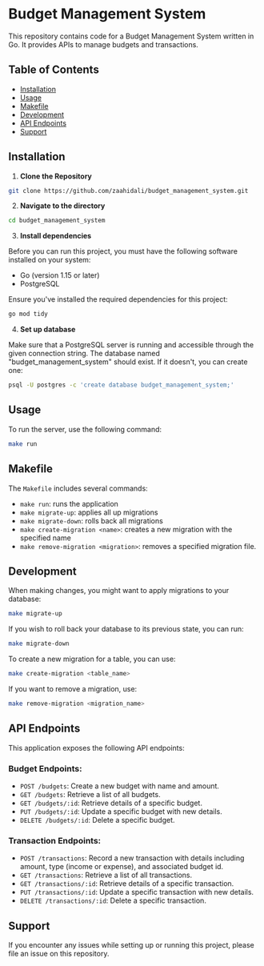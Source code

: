 # Budget Management System

This repository contains code for a Budget Management System written in Go. It provides APIs to manage budgets and transactions.

## Table of Contents

- [Installation](#installation)
- [Usage](#usage)
- [Makefile](#makefile)
- [Development](#development)
- [API Endpoints](#api-endpoints)
- [Support](#support)

## Installation

1. **Clone the Repository**

```bash
git clone https://github.com/zaahidali/budget_management_system.git
```

2. **Navigate to the directory**

```bash
cd budget_management_system
```

3. **Install dependencies**

Before you can run this project, you must have the following software installed on your system:

- Go (version 1.15 or later)
- PostgreSQL

Ensure you've installed the required dependencies for this project:

```bash
go mod tidy
```

4. **Set up database**

Make sure that a PostgreSQL server is running and accessible through the given connection string. The database named "budget_management_system" should exist. If it doesn't, you can create one:

```bash
psql -U postgres -c 'create database budget_management_system;'
```

## Usage

To run the server, use the following command:

```bash
make run
```

## Makefile

The `Makefile` includes several commands:

- `make run`: runs the application
- `make migrate-up`: applies all up migrations
- `make migrate-down`: rolls back all migrations
- `make create-migration <name>`: creates a new migration with the specified name
- `make remove-migration <migration>`: removes a specified migration file.

## Development

When making changes, you might want to apply migrations to your database:

```bash
make migrate-up
```

If you wish to roll back your database to its previous state, you can run:

```bash
make migrate-down
```

To create a new migration for a table, you can use:

```bash
make create-migration <table_name>
```

If you want to remove a migration, use:

```bash
make remove-migration <migration_name>
```

## API Endpoints

This application exposes the following API endpoints:

### Budget Endpoints:

- `POST /budgets`: Create a new budget with name and amount.
- `GET /budgets`: Retrieve a list of all budgets.
- `GET /budgets/:id`: Retrieve details of a specific budget.
- `PUT /budgets/:id`: Update a specific budget with new details.
- `DELETE /budgets/:id`: Delete a specific budget.

### Transaction Endpoints:

- `POST /transactions`: Record a new transaction with details including amount, type (income or expense), and associated budget id.
- `GET /transactions`: Retrieve a list of all transactions.
- `GET /transactions/:id`: Retrieve details of a specific transaction.
- `PUT /transactions/:id`: Update a specific transaction with new details.
- `DELETE /transactions/:id`: Delete a specific transaction.


## Support

If you encounter any issues while setting up or running this project, please file an issue on this repository.

